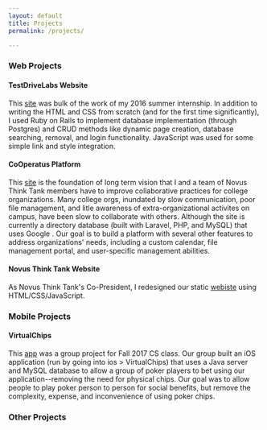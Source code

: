 ```yaml
---
layout: default
title: Projects
permalink: /projects/

---
```


### Web Projects
#### TestDriveLabs Website
This [site](http://www.testdrivelab.com/) was bulk of the work of my 2016 summer internship. In addition to writing the HTML and CSS from scratch (and for the first time significantly), I used Ruby on Rails to implement database implementation (through Postgres) and CRUD methods like dynamic page creation, database searching, removal, and login functionality. JavaScript was used for some simple link and style integration. 

#### CoOperatus Platform
This [site](http://www.cooperatus.com/) is the foundation of long term vision that I and a team of Novus Think Tank members have to improve collaborative practices for college organizations. Many college orgs, inundated by slow communication, poor file management, and litle awareness of extra-organizational activites on campus, have been slow to collaborate with others. Although the site is currently a directory database (built with Laravel, PHP, and MySQL) that uses Google . Our goal is to build a platform with several other features to address organizations' needs, including a custom calendar, file management portal, and user-specific management abilities.

#### Novus Think Tank Website
As Novus Think Tank's Co-President, I redesigned our static [webiste](http://www.uscnovus.org/) using HTML/CSS/JavaScript.

### Mobile Projects
#### VirtualChips
This [app](https://github.com/garganub/virtual-chips) was a group project for Fall 2017 CS class. Our group built an iOS application (run by going into ios > VirtualChips) that uses a Java server and MySQL database to allow a group of poker players to bet using our application--removing the need for physical chips. Our goal was to allow people to play poker person to person for social benefits, but remove the complexity, expense, and inconvenience of using poker chips. 

### Other Projects
